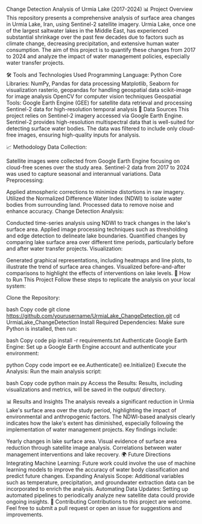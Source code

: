 Change Detection Analysis of Urmia Lake (2017-2024)
📊 Project Overview
This repository presents a comprehensive analysis of surface area changes in Urmia Lake, Iran, using Sentinel-2 satellite imagery. Urmia Lake, once one of the largest saltwater lakes in the Middle East, has experienced substantial shrinkage over the past few decades due to factors such as climate change, decreasing precipitation, and extensive human water consumption. The aim of this project is to quantify these changes from 2017 to 2024 and analyze the impact of water management policies, especially water transfer projects.

🛠️ Tools and Technologies Used
Programming Language: Python
Core Libraries:
NumPy, Pandas for data processing
Matplotlib, Seaborn for visualization
rasterio, geopandas for handling geospatial data
scikit-image for image analysis
OpenCV for computer vision techniques
Geospatial Tools:
Google Earth Engine (GEE) for satellite data retrieval and processing
Sentinel-2 data for high-resolution temporal analysis
📂 Data Sources
This project relies on Sentinel-2 imagery accessed via Google Earth Engine. Sentinel-2 provides high-resolution multispectral data that is well-suited for detecting surface water bodies. The data was filtered to include only cloud-free images, ensuring high-quality inputs for analysis.

📈 Methodology
Data Collection:

Satellite images were collected from Google Earth Engine focusing on cloud-free scenes over the study area.
Sentinel-2 data from 2017 to 2024 was used to capture seasonal and interannual variations.
Data Preprocessing:

Applied atmospheric corrections to minimize distortions in raw imagery.
Utilized the Normalized Difference Water Index (NDWI) to isolate water bodies from surrounding land.
Processed data to remove noise and enhance accuracy.
Change Detection Analysis:

Conducted time-series analysis using NDWI to track changes in the lake's surface area.
Applied image processing techniques such as thresholding and edge detection to delineate lake boundaries.
Quantified changes by comparing lake surface area over different time periods, particularly before and after water transfer projects.
Visualization:

Generated graphical representations, including heatmaps and line plots, to illustrate the trend of surface area changes.
Visualized before-and-after comparisons to highlight the effects of interventions on lake levels.
🚀 How to Run This Project
Follow these steps to replicate the analysis on your local system:

Clone the Repository:

bash
Copy code
git clone https://github.com/yourusername/UrmiaLake_ChangeDetection.git
cd UrmiaLake_ChangeDetection
Install Required Dependencies: Make sure Python is installed, then run:

bash
Copy code
pip install -r requirements.txt
Authenticate Google Earth Engine: Set up a Google Earth Engine account and authenticate your environment:

python
Copy code
import ee
ee.Authenticate()
ee.Initialize()
Execute the Analysis: Run the main analysis script:

bash
Copy code
python main.py
Access the Results: Results, including visualizations and metrics, will be saved in the output/ directory.

📊 Results and Insights
The analysis reveals a significant reduction in Urmia Lake's surface area over the study period, highlighting the impact of environmental and anthropogenic factors. The NDWI-based analysis clearly indicates how the lake's extent has diminished, especially following the implementation of water management projects. Key findings include:

Yearly changes in lake surface area.
Visual evidence of surface area reduction through satellite image analysis.
Correlations between water management interventions and lake recovery.
🌍 Future Directions
Integrating Machine Learning: Future work could involve the use of machine learning models to improve the accuracy of water body classification and predict future changes.
Expanding Analysis Scope: Additional variables such as temperature, precipitation, and groundwater extraction data can be incorporated to enrich the analysis.
Automating Data Updates: Setting up automated pipelines to periodically analyze new satellite data could provide ongoing insights.
🤝 Contributing
Contributions to this project are welcome. Feel free to submit a pull request or open an issue for suggestions and improvements.

